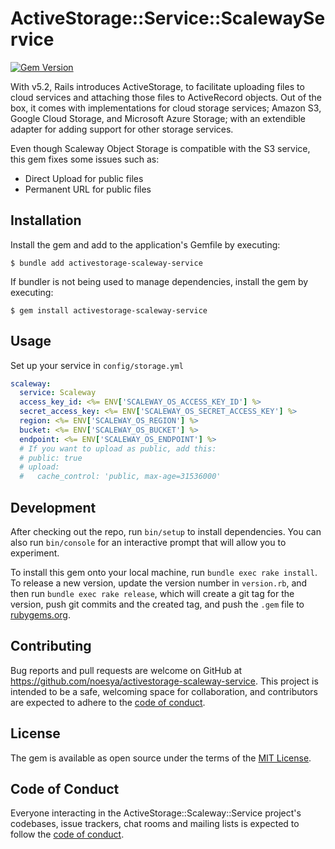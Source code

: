 # ActiveStorage::Service::ScalewayService

[![Gem Version](https://badge.fury.io/rb/activestorage-scaleway-service.svg)](https://badge.fury.io/rb/activestorage-scaleway-service)

With v5.2, Rails introduces ActiveStorage, to facilitate uploading files to cloud services and attaching those files to ActiveRecord objects. Out of the box, it comes with implementations for cloud storage services; Amazon S3, Google Cloud Storage, and Microsoft Azure Storage; with an extendible adapter for adding support for other storage services.

Even though Scaleway Object Storage is compatible with the S3 service, this gem fixes some issues such as:
- Direct Upload for public files
- Permanent URL for public files

## Installation

Install the gem and add to the application's Gemfile by executing:

    $ bundle add activestorage-scaleway-service

If bundler is not being used to manage dependencies, install the gem by executing:

    $ gem install activestorage-scaleway-service

## Usage

Set up your service in `config/storage.yml`

```yml
scaleway:
  service: Scaleway
  access_key_id: <%= ENV['SCALEWAY_OS_ACCESS_KEY_ID'] %>
  secret_access_key: <%= ENV['SCALEWAY_OS_SECRET_ACCESS_KEY'] %>
  region: <%= ENV['SCALEWAY_OS_REGION'] %>
  bucket: <%= ENV['SCALEWAY_OS_BUCKET'] %>
  endpoint: <%= ENV['SCALEWAY_OS_ENDPOINT'] %>
  # If you want to upload as public, add this:
  # public: true
  # upload:
  #   cache_control: 'public, max-age=31536000'
```

## Development

After checking out the repo, run `bin/setup` to install dependencies. You can also run `bin/console` for an interactive prompt that will allow you to experiment.

To install this gem onto your local machine, run `bundle exec rake install`. To release a new version, update the version number in `version.rb`, and then run `bundle exec rake release`, which will create a git tag for the version, push git commits and the created tag, and push the `.gem` file to [rubygems.org](https://rubygems.org).

## Contributing

Bug reports and pull requests are welcome on GitHub at https://github.com/noesya/activestorage-scaleway-service. This project is intended to be a safe, welcoming space for collaboration, and contributors are expected to adhere to the [code of conduct](https://github.com/noesya/activestorage-scaleway-service/blob/main/CODE_OF_CONDUCT.md).

## License

The gem is available as open source under the terms of the [MIT License](https://opensource.org/licenses/MIT).

## Code of Conduct

Everyone interacting in the ActiveStorage::Scaleway::Service project's codebases, issue trackers, chat rooms and mailing lists is expected to follow the [code of conduct](https://github.com/noesya/activestorage-scaleway-service/blob/main/CODE_OF_CONDUCT.md).
